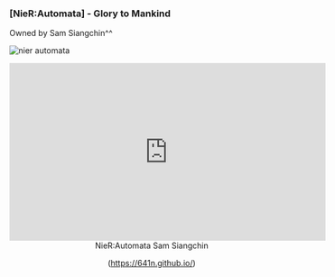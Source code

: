 ### [NieR:Automata] - Glory to Mankind 
Owned by Sam Siangchin^^

![nier automata](https://i.redd.it/9g95ph4na6501.png)

<iframe width="560" height="315" src="https://www.youtube.com/embed/mOQwMLWEJrg" title="YouTube video player" frameborder="0" allow="accelerometer; autoplay; clipboard-write; encrypted-media; gyroscope; picture-in-picture" allowfullscreen></iframe>

<header> 
  NieR:Automata
  Sam Siangchin
 
    
  
  
  
  (https://641n.github.io/)
